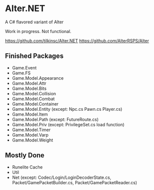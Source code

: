 # Alter.NET
A C# flavored variant of Alter

Work in progress. Not functional.

https://github.com/tilkinsc/Alter.NET
https://github.com/AlterRSPS/Alter

## Finished Packages
* Game.Event
* Game.FS
* Game.Model.Appearance
* Game.Model.Attr
* Game.Model.Bits
* Game.Model.Collision
* Game.Model.Combat
* Game.Model.Container
* Game.Model.Entity (except: Npc.cs Pawn.cs Player.cs)
* Game.Model.Item
* Game.Model.Path (except: FutureRoute.cs)
* Game.Model.Priv (except: PrivilegeSet.cs load function)
* Game.Model.Timer
* Game.Model.Varp
* Game.Model.Weight



## Mostly Done
* Runelite Cache
* Util
* Net (except: Codec/Login/LoginDecoderState.cs, Packet/GamePacketBuilder.cs, Packet/GamePacketReader.cs)
